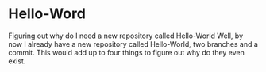 # Hello-Word
Figuring out why do I need a new repository called Hello-World
Well, by now I already have a new repository called Hello-World, two branches and a commit. This would add up to four things to figure out why do they even exist.
